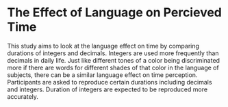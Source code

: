 # The Effect of Language on Percieved Time

This study aims to look at the language effect on time by comparing durations of integers and decimals.
Integers are used more frequently than decimals in daily life.
Just like different tones of a color being discriminated more if there are words for different shades of that color in the language of subjects,
there can be a similar language effect on time perception. \
Participants are asked to reproduce certain durations including decimals and integers.
Duration of integers are expected to be reproduced more accurately.
